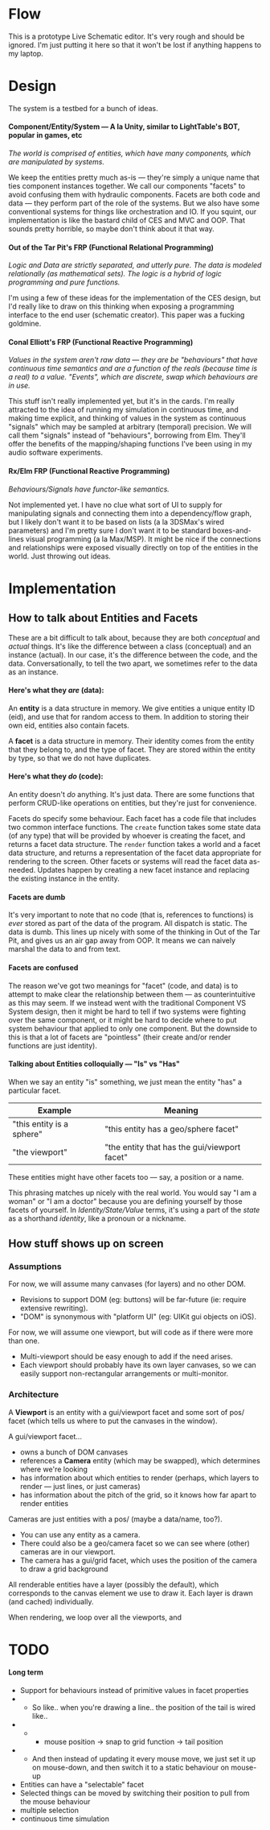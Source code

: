 # Flow

This is a prototype Live Schematic editor. It's very rough and should be ignored. I'm just putting it here so that it won't be lost if anything happens to my laptop.



# Design

The system is a testbed for a bunch of ideas.

#### Component/Entity/System — A la Unity, similar to LightTable's BOT, popular in games, etc
*The world is comprised of entities, which have many components, which are manipulated by systems.*

We keep the entities pretty much as-is — they're simply a unique name that ties component instances together. We call our components "facets" to avoid confusing them with hydraulic components. Facets are both code and data — they perform part of the role of the systems. But we also have some conventional systems for things like orchestration and IO. If you squint, our implementation is like the bastard child of CES and MVC and OOP. That sounds pretty horrible, so maybe don't think about it that way.

#### Out of the Tar Pit's FRP (Functional Relational Programming)
*Logic and Data are strictly separated, and utterly pure. The data is modeled relationally (as mathematical sets). The logic is a hybrid of logic programming and pure functions.*

I'm using a few of these ideas for the implementation of the CES design, but I'd really like to draw on this thinking when exposing a programming interface to the end user (schematic creator). This paper was a fucking goldmine.

#### Conal Elliott's FRP (Functional Reactive Programming)
*Values in the system aren't raw data — they are be "behaviours" that have continuous time semantics and are a function of the reals (because time is a real) to a value. "Events", which are discrete, swap which behaviours are in use.*

This stuff isn't really implemented yet, but it's in the cards. I'm really attracted to the idea of running my simulation in continuous time, and making time explicit, and thinking of values in the system as continuous "signals" which may be sampled at arbitrary (temporal) precision. We will call them "signals" instead of "behaviours", borrowing from Elm. They'll offer the benefits of the mapping/shaping functions I've been using in my audio software experiments.

#### Rx/Elm FRP (Functional Reactive Programming)
*Behaviours/Signals have functor-like semantics.*

Not implemented yet. I have no clue what sort of UI to supply for manipulating signals and connecting them into a dependency/flow graph, but I likely don't want it to be based on lists (a la 3DSMax's wired parameters) and I'm pretty sure I don't want it to be standard boxes-and-lines visual programming (a la Max/MSP). It might be nice if the connections and relationships were exposed visually directly on top of the entities in the world. Just throwing out ideas.



# Implementation

## How to talk about Entities and Facets

These are a bit difficult to talk about, because they are both *conceptual* and *actual* things. It's like the difference between a class (conceptual) and an instance (actual). In our case, it's the difference between the code, and the data. Conversationally, to tell the two apart, we sometimes refer to the data as an instance.

#### Here's what they *are* (data):

An **entity** is a data structure in memory. We give entities a unique entity ID (eid), and use that for random access to them. In addition to storing their own eid, entities also contain facets.

A **facet** is a data structure in memory. Their identity comes from the entity that they belong to, and the type of facet. They are stored within the entity by type, so that we do not have duplicates.

#### Here's what they *do* (code):

An entity doesn't *do* anything. It's just data. There are some functions that perform CRUD-like operations on entities, but they're just for convenience.

Facets do specify some behaviour. Each facet has a code file that includes two common interface functions. The `create` function takes some state data (of any type) that will be provided by whoever is creating the facet, and returns a facet data structure. The `render` function takes a world and a facet data structure, and returns a representation of the facet data appropriate for rendering to the screen. Other facets or systems will read the facet data as-needed. Updates happen by creating a new facet instance and replacing the existing instance in the entity.

#### Facets are dumb

It's very important to note that no code (that is, references to functions) is *ever* stored as part of the data of the program. All dispatch is static. The data is dumb. This lines up nicely with some of the thinking in Out of the Tar Pit, and gives us an air gap away from OOP. It means we can naively marshal the data to and from text.

#### Facets are confused

The reason we've got two meanings for "facet" (code, and data) is to attempt to make clear the relationship between them — as counterintuitive as this may seem. If we instead went with the traditional Component VS System design, then it might be hard to tell if two systems were fighting over the same component, or it might be hard to decide where to put system behaviour that applied to only one component. But the downside to this is that a lot of facets are "pointless" (their create and/or render functions are just identity).


#### Talking about Entities colloquially — "Is" vs "Has"
  
When we say an entity "is" something, we just mean the entity "has" a particular facet.

| Example | Meaning |
|---------|---------|
| "this entity is a sphere" | "this entity has a geo/sphere facet"         |
| "the viewport"            | "the entity that has the gui/viewport facet" |
  
These entities might have other facets too — say, a position or a name.

This phrasing matches up nicely with the real world. You would say "I am a woman" or "I am a doctor" because you are defining yourself by those facets of yourself. In *Identity/State/Value* terms, it's using a part of the *state* as a shorthand *identity*, like a pronoun or a nickname.



## How stuff shows up on screen

### Assumptions

For now, we will assume many canvases (for layers) and no other DOM.
* Revisions to support DOM (eg: buttons) will be far-future (ie: require extensive rewriting).
* "DOM" is synonymous with "platform UI" (eg: UIKit gui objects on iOS).
  
For now, we will assume one viewport, but will code as if there were more than one.
* Multi-viewport should be easy enough to add if the need arises.
* Each viewport should probably have its own layer canvases, so we can easily support non-rectangular arrangements or multi-monitor.

### Architecture

A **Viewport** is an entity with a gui/viewport facet and some sort of pos/ facet (which tells us where to put the canvases in the window).

A gui/viewport facet...
* owns a bunch of DOM canvases
* references a **Camera** entity (which may be swapped), which determines where we're looking
* has information about which entities to render (perhaps, which layers to render — just lines, or just cameras)
* has information about the pitch of the grid, so it knows how far apart to render entities

Cameras are just entities with a pos/ (maybe a data/name, too?).
* You can use any entity as a camera.
* There could also be a geo/camera facet so we can see where (other) cameras are in our viewport.
* The camera has a gui/grid facet, which uses the position of the camera to draw a grid background

All renderable entities have a layer (possibly the default), which corresponds to the canvas element we use to draw it.
  Each layer is drawn (and cached) individually.
  
When rendering, we loop over all the viewports, and
  
# TODO
  
#### Long term
  
* Support for behaviours instead of primitive values in facet properties
* * So like.. when you're drawing a line.. the position of the tail is wired like..
* * * mouse position -> snap to grid function -> tail position
* * And then instead of updating it every mouse move, we just set it up on mouse-down, and then switch it to a static behaviour on mouse-up
* Entities can have a "selectable" facet
* Selected things can be moved by switching their position to pull from the mouse behaviour
* multiple selection
* continuous time simulation
